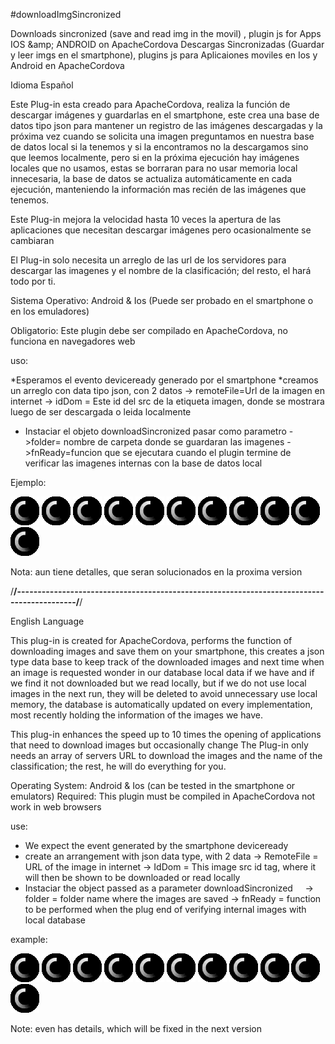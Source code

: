 #downloadImgSincronized

Downloads sincronized (save and read img in the movil) , plugin js for Apps IOS &amp;amp; ANDROID on ApacheCordova
Descargas Sincronizadas (Guardar y leer imgs en el smartphone), plugins js para Aplicaiones moviles en Ios y Android en ApacheCordova


Idioma Español

Este Plug-in esta creado para ApacheCordova, realiza la función de descargar imágenes y guardarlas en el smartphone, este crea una base de datos tipo json para mantener un registro de las imágenes descargadas y la próxima vez cuando se solicita una imagen preguntamos en nuestra base de datos local si la tenemos y si la encontramos no la descargamos sino que leemos localmente, pero si en la próxima ejecución hay imágenes locales que no usamos, estas se borraran para no usar memoria local innecesaria, la base de datos se actualiza automáticamente en cada ejecución, manteniendo la información mas recién de las imágenes que tenemos.

Este Plug-in mejora la velocidad hasta 10 veces la apertura de las aplicaciones que necesitan descargar imágenes pero ocasionalmente se cambiaran 

 El Plug-in solo necesita un arreglo de las url de los servidores para descargar las imagenes y el nombre de la clasificación;  del resto, el hará todo por ti.


Sistema Operativo: Android & Ios (Puede ser probado en el smartphone o en los emuladores)

Obligatorio: Este plugin debe ser compilado en ApacheCordova, no funciona  en navegadores web

uso:

*Esperamos el evento deviceready generado por el smartphone 
*creamos un arreglo con data tipo json, con 2 datos
	-> remoteFile=Url de la imagen en internet
	-> idDom = Este id del src de la etiqueta imagen, donde se mostrara luego de ser descargada o leida localmente
* Instaciar el objeto downloadSincronized pasar como parametro 
    ->folder= nombre de carpeta donde se guardaran las imagenes 
	->fnReady=funcion que se ejecutara cuando el plugin termine de verificar las imagenes internas con la base de datos local

Ejemplo:

<script type="text/javascript" charset="utf-8">     

document.addEventListener("deviceready", ready, true);  
    function ready() {


       var remoteImg=new Array();
       remoteImg.push({remoteFile:"http://www.maquilapps.com/assets/steps0.png",idDom:"dwnldImg0"});
       remoteImg.push({remoteFile:"http://www.maquilapps.com/assets/steps1.png",idDom:"dwnldImg1"});
       remoteImg.push({remoteFile:"http://www.maquilapps.com/assets/steps2.png",idDom:"dwnldImg2"});
       remoteImg.push({remoteFile:"http://www.maquilapps.com/assets/steps3.png",idDom:"dwnldImg3"});
       remoteImg.push({remoteFile:"http://www.maquilapps.com/assets/steps4.png",idDom:"dwnldImg4"});
       remoteImg.push({remoteFile:"http://www.maquilapps.com/assets/steps5.png",idDom:"dwnldImg5"});
       remoteImg.push({remoteFile:"http://www.maquilapps.com/assets/steps6.png",idDom:"dwnldImg6"});
       
       
       objDonwload=new downloadSincronized({'folder':'menu',"fnReady":function(event)
       		{
	           for(var i=0;i<remoteImg.length;i++)
	           {
	        	   objDonwload.loadImg(remoteImg[i].remoteFile,remoteImg[i].idDom);
	           }
                    
       		}
       });
       
        
    }
    
</script>

<body>
   <img src="img/ajax-loader.gif" id="dwnldImg0" />
    <img src="img/ajax-loader.gif" id="dwnldImg1" />
    <img src="img/ajax-loader.gif" id="dwnldImg2" />
    <img src="img/ajax-loader.gif" id="dwnldImg3" />
    <img src="img/ajax-loader.gif" id="dwnldImg4" />
    <img src="img/ajax-loader.gif" id="dwnldImg5" />
    <img src="img/ajax-loader.gif" id="dwnldImg6" />
    <img src="img/ajax-loader.gif" id="dwnldImg7" />
    <img src="img/ajax-loader.gif" id="dwnldImg8" />
    <img src="img/ajax-loader.gif" id="dwnldImg9" />
    <img src="img/ajax-loader.gif" id="dwnldImg10" />
    
 </body>


Nota: aun tiene detalles, que seran solucionados en la proxima version


/**/-------------------------------------------------------------------------------------------/**/


English Language

This plug-in is created for ApacheCordova, performs the function of downloading images and save them on your smartphone, this creates a json type data base to keep track of the downloaded images and next time when an image is requested wonder in our database local data if we have and if we find it not downloaded but we read locally, but if we do not use local images in the next run, they will be deleted to avoid unnecessary use local memory, the database is automatically updated on every implementation, most recently holding the information of the images we have.


This plug-in enhances the speed up to 10 times the opening of applications that need to download images but occasionally change
The Plug-in only needs an array of servers URL to download the images and the name of the classification; the rest, he will do everything for you.


Operating System: Android & Ios (can be tested in the smartphone or emulators)
Required: This plugin must be compiled in ApacheCordova not work in web browsers


use:

* We expect the event generated by the smartphone deviceready
* create an arrangement with json data type, with 2 data
	-> RemoteFile = URL of the image in internet
	-> IdDom = This image src id tag, where it will then be shown to be downloaded or read locally
* Instaciar the object passed as a parameter downloadSincronized
    -> folder = folder name where the images are saved
	-> fnReady = function to be performed when the plug end of verifying internal images with local database

example:

<script type="text/javascript" charset="utf-8">     

document.addEventListener("deviceready", ready, true);  
    function ready() {


       var remoteImg=new Array();
       remoteImg.push({remoteFile:"http://www.maquilapps.com/assets/steps0.png",idDom:"dwnldImg0"});
       remoteImg.push({remoteFile:"http://www.maquilapps.com/assets/steps1.png",idDom:"dwnldImg1"});
       remoteImg.push({remoteFile:"http://www.maquilapps.com/assets/steps2.png",idDom:"dwnldImg2"});
       remoteImg.push({remoteFile:"http://www.maquilapps.com/assets/steps3.png",idDom:"dwnldImg3"});
       remoteImg.push({remoteFile:"http://www.maquilapps.com/assets/steps4.png",idDom:"dwnldImg4"});
       remoteImg.push({remoteFile:"http://www.maquilapps.com/assets/steps5.png",idDom:"dwnldImg5"});
       remoteImg.push({remoteFile:"http://www.maquilapps.com/assets/steps6.png",idDom:"dwnldImg6"});
       
       
       objDonwload=new downloadSincronized({'folder':'menu',"fnReady":function(event)
       		{
	           for(var i=0;i<remoteImg.length;i++)
	           {
	        	   objDonwload.loadImg(remoteImg[i].remoteFile,remoteImg[i].idDom);
	           }
                    
       		}
       });
       
        
    }
    
</script>

<body>
   <img src="img/ajax-loader.gif" id="dwnldImg0" />
    <img src="img/ajax-loader.gif" id="dwnldImg1" />
    <img src="img/ajax-loader.gif" id="dwnldImg2" />
    <img src="img/ajax-loader.gif" id="dwnldImg3" />
    <img src="img/ajax-loader.gif" id="dwnldImg4" />
    <img src="img/ajax-loader.gif" id="dwnldImg5" />
    <img src="img/ajax-loader.gif" id="dwnldImg6" />
    <img src="img/ajax-loader.gif" id="dwnldImg7" />
    <img src="img/ajax-loader.gif" id="dwnldImg8" />
    <img src="img/ajax-loader.gif" id="dwnldImg9" />
    <img src="img/ajax-loader.gif" id="dwnldImg10" />
    
 </body>


Note: even has details, which will be fixed in the next version
